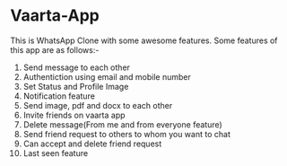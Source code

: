 # Vaarta-App
This is WhatsApp Clone with some awesome features. Some features of this app are as follows:-
1. Send message to each other
2. Authentiction using email and mobile number
3. Set Status and Profile Image
4. Notification feature
5. Send image, pdf and docx to each other
6. Invite friends on vaarta app
7. Delete message(From me and from everyone feature)
8. Send friend request to others to whom you want to chat
9. Can accept and delete friend request
10. Last seen feature
